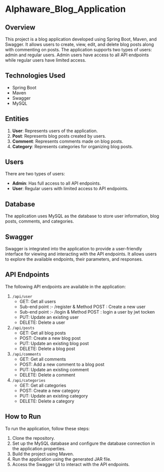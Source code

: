 # Alphaware_Blog_Application
 <h2>Overview</h2>
    <p>This project is a blog application developed using Spring Boot, Maven, and Swagger. It allows users to create, view, edit, and delete blog posts along with commenting on posts. The application supports two types of users: admin and regular users. Admin users have access to all API endpoints while regular users have limited access.</p>
<div>
    <h2>Technologies Used</h2>
    <ul>
        <li>Spring Boot</li>
        <li>Maven</li>
        <li>Swagger</li>
        <li>MySQL</li>
    </ul>
    <h2>Entities</h2>
    <ol>
        <li><strong>User</strong>: Represents users of the application.</li>
        <li><strong>Post</strong>: Represents blog posts created by users.</li>
        <li><strong>Comment</strong>: Represents comments made on blog posts.</li>
        <li><strong>Category</strong>: Represents categories for organizing blog posts.</li>
    </ol>
    <h2>Users</h2>
    <p>There are two types of users:</p>
    <ul>
        <li><strong>Admin</strong>: Has full access to all API endpoints.</li>
        <li><strong>User</strong>: Regular users with limited access to API endpoints.</li>
    </ul>
    <h2>Database</h2>
    <p>The application uses MySQL as the database to store user information, blog posts, comments, and categories.</p>
    <h2>Swagger</h2>
    <p>Swagger is integrated into the application to provide a user-friendly interface for viewing and interacting with the API endpoints. It allows users to explore the available endpoints, their parameters, and responses.</p>
    <h2>API Endpoints</h2>
    <p>The following API endpoints are available in the application:</p>
    <ol>
        <li><code>/api/user </code>
            <ul>
                <li>GET: Get all users</li>
                <li> Sub-end point :- /register  & Method POST : Create a new user</li>
                <li> Sub-end point :- /login  & Method POST : login a user by jwt tocken </li>
                <li>PUT: Update an existing user</li>
                <li>DELETE: Delete a user</li>       
            </ul>
        </li>
        <li><code>/api/posts</code>
            <ul>
                <li>GET: Get all blog posts</li>
                <li>POST: Create a new blog post</li>
                <li>PUT: Update an existing blog post</li>
                <li>DELETE: Delete a blog post</li>
            </ul>
        </li>
        <li><code>/api/comments</code>
            <ul>
                <li>GET: Get all comments</li>
                <li>POST: Add a new comment to a blog post</li>
                <li>PUT: Update an existing comment</li>
                <li>DELETE: Delete a comment</li>
            </ul>
        </li>
        <li><code>/api/categories</code>
            <ul>
                <li>GET: Get all categories</li>
                <li>POST: Create a new category</li>
                <li>PUT: Update an existing category</li>
                <li>DELETE: Delete a category</li>
            </ul>
        </li>
    </ol>
    <h2>How to Run</h2>
    <p>To run the application, follow these steps:</p>
    <ol>
        <li>Clone the repository.</li>
        <li>Set up the MySQL database and configure the database connection in the application properties.</li>
        <li>Build the project using Maven.</li>
        <li>Run the application using the generated JAR file.</li>
        <li>Access the Swagger UI to interact with the API endpoints.</li>
    </ol>
</div>
    
